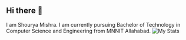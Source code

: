 ## Hi there 👋 
I am Shourya Mishra. I am currently pursuing Bachelor of Technology in Computer Science and Engineering from MNNIT Allahabad.
![My Stats](https://github-readme-stats.vercel.app/api?username=ShouryaMishra2006&show_icons=true&theme=radical)

<!--
**ShouryaMishra2006/ShouryaMishra2006** is a ✨ _special_ ✨ repository because its `README.md` (this file) appears on your GitHub profile.

Here are some ideas to get you started:

- 🔭 I’m currently working on ...
- 🌱 I’m currently learning ...
- 👯 I’m looking to collaborate on ...
- 🤔 I’m looking for help with ...
- 💬 Ask me about ...
- 📫 How to reach me: ...
- 😄 Pronouns: ...
- ⚡ Fun fact: ...
-->
